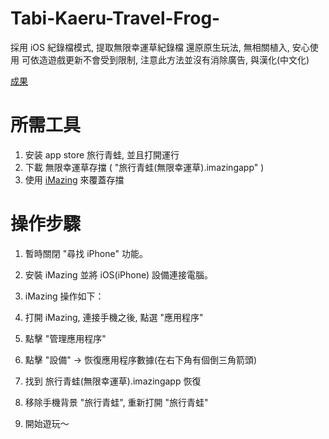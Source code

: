 # Tabi-Kaeru-Travel-Frog-
採用 iOS 紀錄檔模式, 提取無限幸運草紀錄檔
還原原生玩法, 無相關植入, 安心使用
可依造遊戲更新不會受到限制, 注意此方法並沒有消除廣告, 與漢化(中文化)

[成果](https://imgur.com/a/I6wUN)

# 所需工具
1. 安装 app store 旅行青蛙, 並且打開運行
2. 下載 無限幸運草存擋 ( "旅行青蛙(無限幸運草).imazingapp" )
3. 使用 [iMazing](https://imazing.com/) 來覆蓋存擋

# 操作步驟
1. 暫時關閉 "尋找 iPhone" 功能。
2. 安裝 iMazing 並將 iOS(iPhone) 設備連接電腦。
3. iMazing 操作如下：

1. 打開 iMazing, 連接手機之後, 點選 "應用程序"
2. 點擊 "管理應用程序"
3. 點擊 "設備" -> 恢復應用程序數據(在右下角有個倒三角箭頭)
4. 找到 旅行青蛙(無限幸運草).imazingapp 恢復
5. 移除手機背景 "旅行青蛙", 重新打開 "旅行青蛙"
6. 開始遊玩～